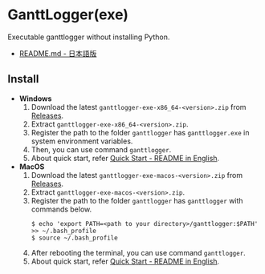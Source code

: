 # GanttLogger(exe)
Executable ganttlogger without installing Python.
- [README.md - 日本語版](https://github.com/KagenoMoheji/GanttLogger/blob/master/exe/README-ja.md)

## Install
- <span id="w">**Windows**</span>
    1. Download the latest `ganttlogger-exe-x86_64-<version>.zip` from [Releases](https://github.com/KagenoMoheji/GanttLogger/releases).
    2. Extract `ganttlogger-exe-x86_64-<version>.zip`.
    3. Register the path to the folder `ganttlogger` has `ganttlogger.exe` in system environment variables.
    4. Then, you can use command `ganttlogger`.
    5. About quick start, refer [Quick Start - README in English](https://github.com/KagenoMoheji/GanttLogger/blob/master/README.md#2-2).
- <span id="m">**MacOS**</span>
    1. Download the latest `ganttlogger-exe-macos-<version>.zip` from [Releases](https://github.com/KagenoMoheji/GanttLogger/releases).
    2. Extract `ganttlogger-exe-macos-<version>.zip`.
    3. Register the path to the folder `ganttlogger` has `ganttlogger` with commands below.
        ```
        $ echo 'export PATH=<path to your directory>/ganttlogger:$PATH' >> ~/.bash_profile
        $ source ~/.bash_profile
        ```
    4. After rebooting the terminal, you can use command `ganttlogger`.
    5. About quick start, refer [Quick Start - README in English](https://github.com/KagenoMoheji/GanttLogger/blob/master/README.md#2-2).